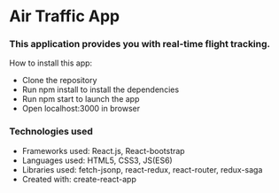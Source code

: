 
<h1>Air Traffic App</h1>

<h3>This application provides you with real-time flight tracking.</h3>

How to install this app:
<ul>
  <li>Clone the repository</li>

  <li>Run npm install to install the dependencies</li>

  <li>Run npm start to launch the app</li>

  <li>Open localhost:3000 in browser</li>
</ul>

<h3>Technologies used</h3>
<ul>
  <li>Frameworks used: React.js, React-bootstrap</li>
  <li>Languages used: HTML5, CSS3, JS(ES6)</li>
  <li>Libraries used: fetch-jsonp, react-redux, react-router, redux-saga</li>
  <li>Created with: create-react-app</li>
</ul>

